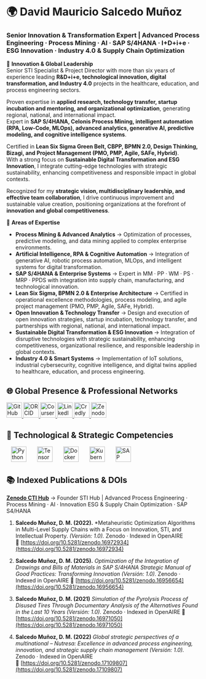 # 🌍 David Mauricio Salcedo Muñoz  
### Senior Innovation & Transformation Expert | Advanced Process Engineering · Process Mining · AI · SAP S/4HANA · I+D+i+e · ESG Innovation · Industry 4.0 & Supply Chain Optimization  

🔹 **Innovation & Global Leadership**  
Senior STI Specialist & Project Director with more than six years of experience leading **R&D+i+e, technological innovation, digital transformation, and Industry 4.0** projects in the healthcare, education, and process engineering sectors.  

Proven expertise in **applied research, technology transfer, startup incubation and mentoring, and organizational optimization**, generating regional, national, and international impact.  
Expert in **SAP S/4HANA, Celonis Process Mining, intelligent automation (RPA, Low-Code, MLOps), advanced analytics, generative AI, predictive modeling, and cognitive intelligence systems**.  

Certified in **Lean Six Sigma Green Belt, CBPP, BPMN 2.0, Design Thinking, Bizagi, and Project Management (PMO, PMP, Agile, SAFe, Hybrid)**.  
With a strong focus on **Sustainable Digital Transformation and ESG Innovation**, I integrate cutting-edge technologies with strategic sustainability, enhancing competitiveness and responsible impact in global contexts.  

Recognized for my **strategic vision, multidisciplinary leadership, and effective team collaboration**, I drive continuous improvement and sustainable value creation, positioning organizations at the forefront of **innovation and global competitiveness**.  


🔹 **Areas of Expertise**  
- **Process Mining & Advanced Analytics** → Optimization of processes, predictive modeling, and data mining applied to complex enterprise environments.  
- **Artificial Intelligence, RPA & Cognitive Automation** → Integration of generative AI, robotic process automation, MLOps, and intelligent systems for digital transformation.  
- **SAP S/4HANA & Enterprise Systems** → Expert in MM · PP · WM · PS · MRP · PPDS with integration into supply chain, manufacturing, and technological innovation.  
- **Lean Six Sigma, BPMN 2.0 & Enterprise Architecture** → Certified in operational excellence methodologies, process modeling, and agile project management (PMO, PMP, Agile, SAFe, Hybrid).  
- **Open Innovation & Technology Transfer** → Design and execution of open innovation strategies, startup incubation, technology transfer, and partnerships with regional, national, and international impact.  
- **Sustainable Digital Transformation & ESG Innovation** → Integration of disruptive technologies with strategic sustainability, enhancing competitiveness, organizational resilience, and responsible leadership in global contexts.  
- **Industry 4.0 & Smart Systems** → Implementation of IoT solutions, industrial cybersecurity, cognitive intelligence, and digital twins applied to healthcare, education, and process engineering.  

## 🌐 Global Presence & Professional Networks

<div align="left">
 <a href="https://github.com/dmsalcedom" target="_blank">
    <img src="https://cdn.simpleicons.org/github/181717" alt="GitHub" width="40" height="40">
  </a>
  <a href="https://orcid.org/0009-0004-8289-2432" target="_blank">
    <img src="https://cdn.simpleicons.org/orcid/A6CE39" alt="ORCID" width="40" height="40">
  </a>
 <a href="https://www.coursera.org/user/897e9a6b058fed73e715753d465de838" target="_blank">
    <img src="https://cdn.simpleicons.org/coursera/0056D2" alt="Coursera" width="40" height="40">
  </a>
  <a href="https://www.linkedin.com/in/dm-slcm06/" target="_blank">
    <img src="https://cdn-icons-png.flaticon.com/512/174/174857.png" alt="LinkedIn" width="40" height="40">
  </a>
<a href="https://www.credly.com/users/dmsalcedom" target="_blank">
    <img src="https://cdn.simpleicons.org/credly/FF6B00" alt="Credly" width="40" height="40">
  </a>
  <a href="https://zenodo.org/communities/sti-hub-ai-processmining-supplychain-esg/" target="_blank">
    <img src="https://cdn.simpleicons.org/zenodo/1682D4" alt="Zenodo" width="40" height="40">
  </a>
</div>

## 🚀 Technological & Strategic Competencies 

<div align="left">

  <!-- Skill Icons -->
  <img src="https://skillicons.dev/icons?i=python" alt="Python" height="40" style="margin:0 12px;">
  <img src="https://skillicons.dev/icons?i=tensorflow" alt="TensorFlow" height="40" style="margin:0 12px;">
  <img src="https://skillicons.dev/icons?i=docker" alt="Docker" height="40" style="margin:0 12px;">
  <img src="https://skillicons.dev/icons?i=kubernetes" alt="Kubernetes" height="40" style="margin:0 12px;">
  <img src="https://cdn.simpleicons.org/sap/0FAAFF" alt="SAP S/4HANA" height="40" style="margin:0 12px;">
</div>

## 📚 Indexed Publications & DOIs  

**[Zenodo CTI Hub](https://zenodo.org/communities/sti-hub-ai-processmining-supplychain-esg/)** → Founder STI Hub | Advanced Process Engineering · Process Mining · AI · Innovation ESG & Supply Chain Optimization · SAP S4/HANA 

1. **Salcedo Muñoz, D. M. (2022).** *Metaheuristic Optimization Algorithms in Multi-Level Supply Chains with a Focus on Innovation, STI, and Intellectual Property. *(Versión: 1.0).* Zenodo · Indexed in OpenAIRE   
   🔗 [https://doi.org/10.5281/zenodo.16972934](https://doi.org/10.5281/zenodo.16972934)  

2. **Salcedo Muñoz, D. M. (2025).** *Optimization of the Integration of Drawings and Bills of Materials in SAP S/4HANA Strategic Manual of Good Practices: Transforming Innovation (Versión: 1.0).* Zenodo · Indexed in OpenAIRE 
   🔗 [https://doi.org/10.5281/zenodo.16956654](https://doi.org/10.5281/zenodo.16956654)  

3. **Salcedo Muñoz, D. M. (2021)** *Simulation of the Pyrolysis Process of Disused Tires Through Documentary Analysis of the Alternatives Found in the Last 10 Years (Versión: 1.0).* Zenodo · Indexed in OpenAIRE 
   🔗 [https://doi.org/10.5281/zenodo.16971050](https://doi.org/10.5281/zenodo.16971050)  

4. **Salcedo Muñoz, D. M. (2022)** *Global strategic perspectives of a multinational – Nutresa: Excellence in advanced process engineering, innovation, and strategic supply chain management (Versión: 1.0).* Zenodo · Indexed in OpenAIRE   
   🔗 [https://doi.org/10.5281/zenodo.17109807](https://doi.org/10.5281/zenodo.17109807)  
















